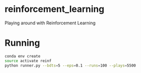 # reinforcement_learning
Playing around with Reinforcement Learning

# Running
```bash
conda env create
source activate reinf
python runner.py --bdts=5 --eps=0.1 --runs=100 --plays=5500
```
